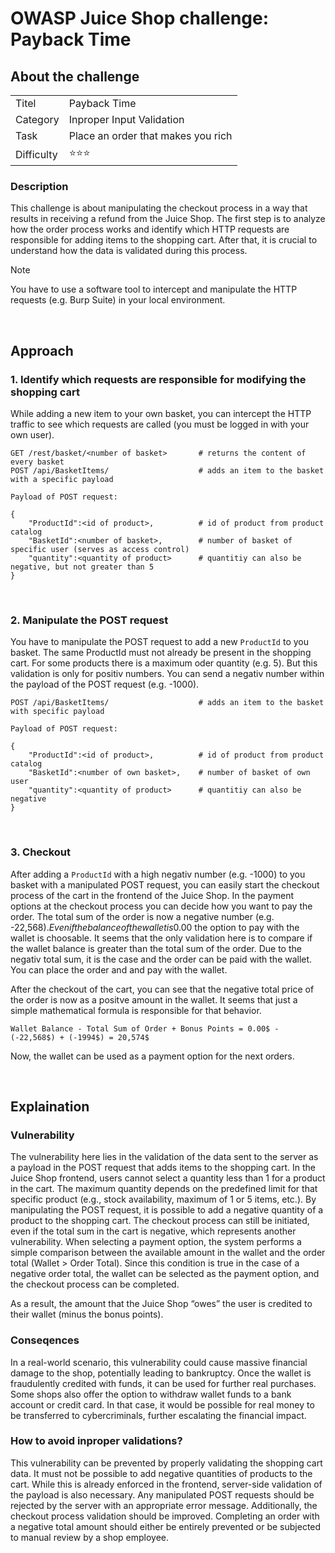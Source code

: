 # OWASP Juice Shop challenge: Payback Time

## About the challenge

|            |                                    |
| ---------- | ---------------------------------- |
| Titel      | Payback Time                       |
| Category   | Inproper Input Validation          |
| Task       | Place an order that makes you rich |
| Difficulty | ⭐️⭐️⭐️                          |

### Description

This challenge is about manipulating the checkout process in a way that results in receiving a refund from the Juice Shop. The first step is to analyze how the order process works and identify which HTTP requests are responsible for adding items to the shopping cart. After that, it is crucial to understand how the data is validated during this process.

> [!NOTE]
> You have to use a software tool to intercept and manipulate the HTTP requests (e.g. Burp Suite) in your local environment.

<br>

## Approach

### 1. Identify which requests are responsible for modifying the shopping cart

While adding a new item to your own basket, you can intercept the HTTP traffic to see which requests are called (you must be logged in with your own user).

```
GET /rest/basket/<number of basket>       # returns the content of every basket
POST /api/BasketItems/                    # adds an item to the basket with a specific payload

Payload of POST request:

{
    "ProductId":<id of product>,          # id of product from product catalog
    "BasketId":<number of basket>,        # number of basket of specific user (serves as access control)
    "quantity":<quantity of product>      # quantitiy can also be negative, but not greater than 5
}
```

<br>

### 2. Manipulate the POST request

You have to manipulate the POST request to add a new `ProductId` to you basket. The same ProductId must not already be present in the shopping cart. For some products there is a maximum oder quantity (e.g. 5). But this validation is only for positiv numbers. You can send a negativ number within the payload of the POST request (e.g. -1000).

```
POST /api/BasketItems/                    # adds an item to the basket with specific payload

Payload of POST request:

{
    "ProductId":<id of product>,          # id of product from product catalog
    "BasketId":<number of own basket>,    # number of basket of own user
    "quantity":<quantity of product>      # quantitiy can also be negative
}
```

<br>

### 3. Checkout

After adding a `ProductId` with a high negativ number (e.g. -1000) to you basket with a manipulated POST request, you can easily start the checkout process of the cart in the frontend of the Juice Shop. In the payment options at the checkout process you can decide how you want to pay the order. The total sum of the order is now a negative number (e.g. -22,568$). Even if the balance of the wallet is 0.00$ the option to pay with the wallet is choosable. It seems that the only validation here is to compare if the wallet balance is greater than the total sum of the order. Due to the negativ total sum, it is the case and the order can be paid with the wallet. You can place the order and and pay with the wallet.

After the checkout of the cart, you can see that the negative total price of the order is now as a positve amount in the wallet. It seems that just a simple mathematical formula is responsible for that behavior.

```
Wallet Balance - Total Sum of Order + Bonus Points = 0.00$ - (-22,568$) + (-1994$) = 20,574$
```

Now, the wallet can be used as a payment option for the next orders.

<br>

## Explaination

### Vulnerability

The vulnerability here lies in the validation of the data sent to the server as a payload in the POST request that adds items to the shopping cart. In the Juice Shop frontend, users cannot select a quantity less than 1 for a product in the cart. The maximum quantity depends on the predefined limit for that specific product (e.g., stock availability, maximum of 1 or 5 items, etc.). By manipulating the POST request, it is possible to add a negative quantity of a product to the shopping cart. The checkout process can still be initiated, even if the total sum in the cart is negative, which represents another vulnerability. When selecting a payment option, the system performs a simple comparison between the available amount in the wallet and the order total (Wallet > Order Total). Since this condition is true in the case of a negative order total, the wallet can be selected as the payment option, and the checkout process can be completed.

As a result, the amount that the Juice Shop “owes” the user is credited to their wallet (minus the bonus points).

### Conseqences

In a real-world scenario, this vulnerability could cause massive financial damage to the shop, potentially leading to bankruptcy. Once the wallet is fraudulently credited with funds, it can be used for further real purchases. Some shops also offer the option to withdraw wallet funds to a bank account or credit card. In that case, it would be possible for real money to be transferred to cybercriminals, further escalating the financial impact.

### How to avoid inproper validations?

This vulnerability can be prevented by properly validating the shopping cart data. It must not be possible to add negative quantities of products to the cart. While this is already enforced in the frontend, server-side validation of the payload is also necessary. Any manipulated POST requests should be rejected by the server with an appropriate error message. Additionally, the checkout process validation should be improved. Completing an order with a negative total amount should either be entirely prevented or be subjected to manual review by a shop employee.
